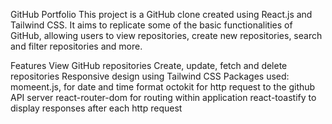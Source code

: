 GitHub Portfolio
This project is a GitHub clone created using React.js and Tailwind CSS. It aims to replicate some of the basic functionalities of GitHub, allowing users to view repositories, create new repositories, search and filter repositories and more.

Features
View GitHub repositories
Create, update, fetch and delete repositories
Responsive design using Tailwind CSS
Packages used:
momeent.js, for date and time format
octokit for http request to the github API server
react-router-dom for routing within application
react-toastify to display responses after each http request
